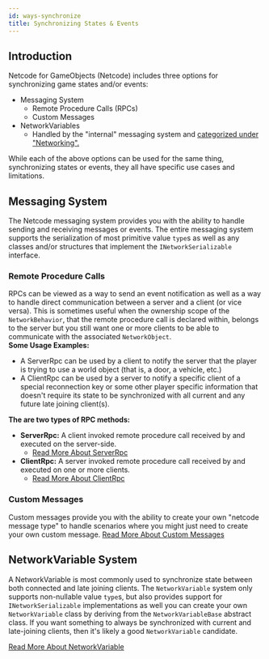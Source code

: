 ```yaml
---
id: ways-synchronize
title: Synchronizing States & Events
---
```


## Introduction
Netcode for GameObjects (Netcode) includes three options for synchronizing game states and/or events:
- Messaging System
    - Remote Procedure Calls (RPCs)
    - Custom Messages
- NetworkVariables
    - Handled by the "internal" messaging system and [categorized under "Networking".](../basics/networkvariable.md)

While each of the above options can be used for the same thing, synchronizing states or events, they all have specific use cases and limitations. 

## Messaging System
The Netcode messaging system provides you with the ability to handle sending and receiving messages or events.  The entire messaging system supports the serialization of most primitive value `type`s as well as any classes and/or structures that implement the `INetworkSerializable` interface.

### Remote Procedure Calls
RPCs can be viewed as a way to send an event notification as well as a way to handle direct communication between a server and a client (or vice versa).  This is sometimes useful when the ownership scope of the `NetworkBehavior`, that the remote procedure call is declared within, belongs to the server but you still want one or more clients to be able to communicate with the associated `NetworkObject`.  
**Some Usage Examples:**
- A ServerRpc can be used by a client to notify the server that the player is trying to use a world object (that is, a door, a vehicle, etc.)
- A ClientRpc can be used by a server to notify a specific client of a special reconnection key or some other player specific information that doesn't require its state to be synchronized with all current and any future late joining client(s).

**The are two types of RPC methods:**
- **ServerRpc:** A client invoked remote procedure call received by and executed on the server-side.
    - [Read More About ServerRpc](../advanced-topics/message-system/serverrpc.md)
- **ClientRpc:** A server invoked remote procedure call received by and executed on one or more clients.
    - [Read More About ClientRpc](../advanced-topics/message-system/clientrpc.md)

### Custom Messages
Custom messages provide you with the ability to create your own "netcode message type" to handle scenarios where you might just need to create your own custom message.
[Read More About Custom Messages](../advanced-topics/message-system/custom-messages.md)

## NetworkVariable System
A NetworkVariable is most commonly used to synchronize state between both connected and late joining clients. The `NetworkVariable` system only supports non-nullable value `type`s, but also provides support for `INetworkSerializable` implementations as well you can create your own `NetworkVariable` class by deriving from the `NetworkVariableBase` abstract class. If you want something to always be synchronized with current and late-joining clients, then it's likely a good `NetworkVariable` candidate.

[Read More About NetworkVariable](../basics/networkvariable.md)
